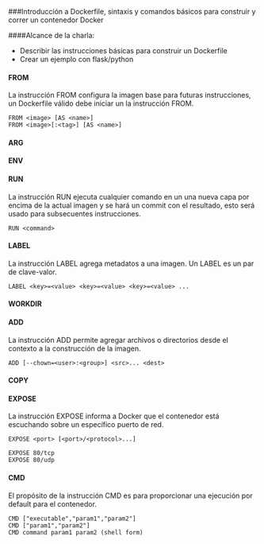 ###Introducción a Dockerfile, sintaxis y comandos básicos para construir y correr un contenedor Docker

####Alcance de la charla:
- Describir las instrucciones básicas  para construir un Dockerfile
- Crear un ejemplo con flask/python

#### FROM

La instrucción FROM configura la imagen base para futuras instrucciones, 
un Dockerfile válido debe iniciar un la instrucción FROM.

```
FROM <image> [AS <name>]
FROM <image>[:<tag>] [AS <name>]
```
#### ARG

#### ENV

#### RUN

La instrucción RUN ejecuta cualquier comando en un una nueva capa por encima 
de la actual imagen y se hará un commit con el resultado, esto será usado para 
subsecuentes instrucciones.

```
RUN <command>
```

#### LABEL

La instrucción LABEL  agrega metadatos a una imagen. Un LABEL es un par de clave-valor.

```
LABEL <key>=<value> <key>=<value> <key>=<value> ...
```

#### WORKDIR


#### ADD
La instrucción ADD permite agregar archivos o directorios desde el contexto a la construcción de la imagen.
```
ADD [--chown=<user>:<group>] <src>... <dest>
```

#### COPY

#### EXPOSE

La instrucción EXPOSE informa a Docker que el contenedor está escuchando sobre un específico puerto de red.

```
EXPOSE <port> [<port>/<protocol>...]

EXPOSE 80/tcp
EXPOSE 80/udp
```

#### CMD

El propósito de  la instrucción CMD es para proporcionar una ejecución por default para el contenedor.

```
CMD ["executable","param1","param2"]
CMD ["param1","param2"]
CMD command param1 param2 (shell form)
```
